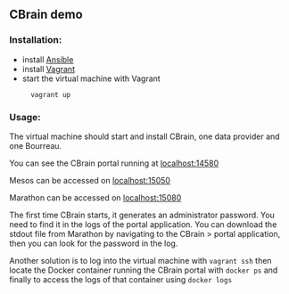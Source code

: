 ## CBrain demo

### Installation:

* install [Ansible](https://www.ansible.com/)
* install [Vagrant](https://www.vagrantup.com/)
* start the virtual machine with Vagrant
  ```
    vagrant up
  ```

### Usage:

The virtual machine should start and install CBrain, one data provider and one Bourreau.

You can see the CBrain portal running at [localhost:14580](http://localhost:14580)

Mesos can be accessed on [localhost:15050](http://localhost:15050)

Marathon can be accessed on [localhost:15080](http://localhost:15080)

The first time CBrain starts, it generates an administrator password. You need to find it in the logs of the portal application.
You can download the stdout file from Marathon by navigating to the CBrain > portal application, then you can look for the password in the log.

Another solution is to log into the virtual machine with `vagrant ssh` then locate the Docker container running the CBrain portal with `docker ps` and finally to access the logs of that container using `docker logs`
